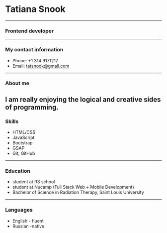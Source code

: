 # Tatiana Snook
----
### Frontend developer
----
### My contact information
* Phone: +1 314 9171217
* Email: tatsnook@gmail.com
----
### About me
I am really enjoying the logical and creative sides of programming.
----
### Skills
* HTML/CSS
* JavaScript
* Bootstrap
* GSAP
* Git, GitHub
----
### Education
* student at RS school
* student at Nucamp (Full Stack Web + Mobile Development)
* Bachelor of Science in Radiation Therapy, Saint Louis University
----
### Languages
* English - fluent
* Russian -native